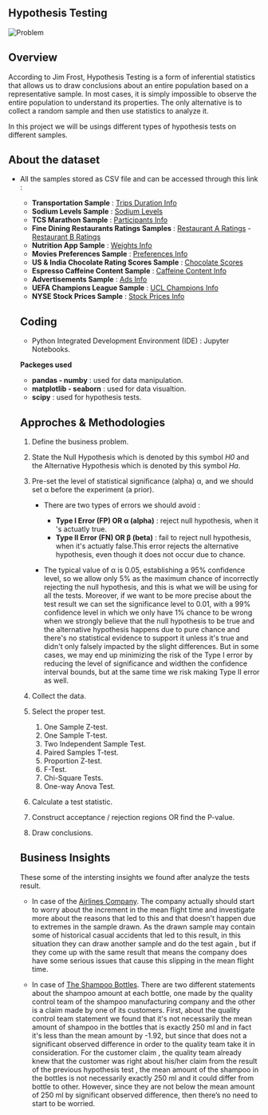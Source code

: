 ## Hypothesis Testing

![Problem](https://github.com/hayasalman/Hypothesis-Tests/assets/71796909/c7ff2780-e8e4-4667-be1a-727905833dcb)

## Overview 

According to Jim Frost, Hypothesis Testing is a form of inferential statistics that allows us to draw conclusions about an entire population based on a representative sample.
In most cases, it is simply impossible to observe the entire population to understand its properties. The only alternative is to collect a random sample and then use statistics to analyze it.

In this project we will be usings different types of hypothesis tests on different samples.

## About the dataset

- All the samples stored as CSV file and can be accessed through this link :

  - **Transportation Sample** : [Trips Duration Info](https://github.com/hayasalman/Hypothesis-Tests/blob/main/transportion_data.csv)
  - **Sodium Levels Sample** : [Sodium Levels](https://github.com/hayasalman/Hypothesis-Tests/blob/main/sodium_data.csv)
  - **TCS Marathon Sample** : [Participants Info](https://github.com/hayasalman/Hypothesis-Tests/blob/main/runners_data.csv)
  - **Fine Dining Restaurants Ratings Samples** : [Restaurant A Ratings](https://github.com/hayasalman/Hypothesis-Tests/blob/main/restaurant_A_ratings.csv) - [Restaurant B Ratings](https://github.com/hayasalman/Hypothesis-Tests/blob/main/restaurant_B_ratings.csv)
  - **Nutrition App Sample** : [Weights Info](https://github.com/hayasalman/Hypothesis-Tests/blob/main/nutrition_data.csv)
  - **Movies Preferences Sample** : [Preferences Info](https://github.com/hayasalman/Hypothesis-Tests/blob/main/movies_pref.csv)
  - **US & India Chocolate Rating Scores Sample** : [Chocolate Scores](https://github.com/hayasalman/Hypothesis-Tests/blob/main/chocolate_scores.csv)
  - **Espresso Caffeine Content Sample** : [Caffeine Content Info](https://github.com/hayasalman/Hypothesis-Tests/blob/main/caffeine_content_mg.csv)
  - **Advertisements Sample** : [Ads Info](https://github.com/hayasalman/Hypothesis-Tests/blob/main/ads_samp.csv)
  - **UEFA Champions League Sample** : [UCL Champions Info](https://github.com/hayasalman/Hypothesis-Tests/blob/main/UEFA_Champions_League_Sample.csv)
  - **NYSE Stock Prices Sample** : [Stock Prices Info](https://github.com/hayasalman/Hypothesis-Tests/blob/main/NYSE_stock_prices.csv)
 
  ## Coding

  -  Python Integrated Development Environment (IDE) : Jupyter Notebooks.

   **Packeges used** 
  * **pandas - numby** : used for data manipulation.
  * **matplotlib - seaborn** : used for data visualtion.
  * **scipy** : used for hypothesis tests.
 
  ## Approches & Methodologies

  1. Define the business problem.
     
  2. State the Null Hypothesis which is denoted by this symbol *H0* and the Alternative Hypothesis which is denoted by this symbol *Ha*.
 
  3.  Pre-set the level of statistical significance (alpha) α, and we should set α before the experiment (a prior).
 
      - There are two types of errors we should avoid :
      
         - **Type I Error (FP) OR α (alpha)** : reject null hypothesis, when it 's actuatly true.
         - **Type II Error (FN) OR β (beta)** : fail to reject null hypothesis, when it's actuatly false.This error rejects the alternative hypothesis, even though it does not occur due to chance.

      -  The typical value of α is 0.05, establishing a 95% confidence level, so we allow only 5% as the maximum chance of incorrectly rejecting the null hypothesis, and this is what we will be using for all the tests. 
         Moreover, if we want to be more precise about the test result we can set the significance level to 0.01, with a 99% confidence level in which we only have 1%  chance to be wrong when we strongly believe that the null hypothesis to be true
         and the alternative hypothesis happens due to pure chance and there's no statistical evidence to support it unless it's true and didn't only falsely impacted by the slight differences.
         But in some cases, we may end up minimizing the risk of the Type I error by reducing the level of significance and widthen the confidence interval bounds, but at the same time we risk making Type II error as well.

       
    4. Collect the data.
 
    5. Select the proper test.

        1. One Sample Z-test.
        2. One Sample T-test.
        3. Two Independent Sample Test.
        4. Paired Samples T-test.
        5. Proportion Z-test.
        6. F-Test.
        7. Chi-Square Tests.
        8. One-way Anova Test.
 
    6. Calculate a test statistic.
 
    7. Construct acceptance / rejection regions OR find the P-value.
 
    8. Draw conclusions.
 
  ## Business Insights

  These some of the intersting insights we found after analyze the tests result.

  - In case of the [Airlines Company](https://github.com/hayasalman/Hypothesis-Tests/blob/main/One%20Sample%20Z-test.ipynb). The company actually should start to worry about the increment in the mean flight time and investigate more about the reasons that led to this and that doesn't happen due to extremes in the sample drawn. As the drawn sample may contain some of
    historical casual accidents that led to this result, in this situation they can draw another sample and do the test again , but if they come up with the same result that means the company does have some serious issues that cause this slipping in the mean flight time.

  - In case of [The Shampoo Bottles](https://github.com/hayasalman/Hypothesis-Tests/blob/main/One%20Sample%20Z-test.ipynb). There are two different statements about the shampoo amount at each bottle, one made by the quality control team of the shampoo manufacturing company and the other is a claim made by one of its customers. 
    First, about the quality control team statement we found that it's not necessarily the mean amount of shampoo in the bottles that is exactly 250 ml and in fact it's less than the mean amount by -1.92, but since that does not a significant observed difference in order to the quality team take it in consideration.
    For the customer claim , the quality team already knew that the customer was right about his/her claim from the result of the previous hypothesis test , the mean amount of the shampoo in the bottles is not necessarily exactly 250 ml and it could differ from bottle to other. However, since they are not below the mean amount of 250 ml by significant observed difference, then there’s no need to start to be worried.



  
   
             

      
